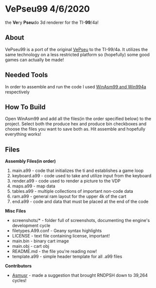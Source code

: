 # VePseu99 4/6/2020
the **Ve**ry **Pseu**do 3d renderer for the TI-**99**/4a!

## About

VePseu99 is a port of the original [VePseu](https://github.com/Gip-Gip/VePseu)
to the TI-99/4a. It utilizes the same technology on a less restricted platform
so (hopefully) some good games can actually be made!

## Needed Tools

In order to assemble and run the code I used
[WinAsm99 and Win994a](http://www.99er.net/win994a.shtml) respectively

## How To Build

Open WinAsm99 and add all the files(in the order specified below) to the
project. Select both the produce hex and produce bin checkboxes and
choose the files you want to save both as. Hit assemble and hopefully everything
works!

## Files

**Assembly Files(in order)**

1. main.a99 - code that initializes the ti and establishes a game loop
2. keyboard.a99 - code used to take and utilize input from the keyboard
3. render.a99 - code used to render a picture to the VDP
4. maps.a99 - map data
5. tables.a99 - multiple collections of important non-code data
6. ram.a99 - general ram layout for the upper 4k of the cart
7. end.a99 - code and data that must be placed at the end of the code

**Misc Files**

* screenshots/* - folder full of screenshots, documenting the engine's
development cycle
* filetypes.A99.conf - Geany syntax highlights
* LICENSE - text file containing license, important!
* main.bin - binary cart image
* main.obj - cart obj
* README.md - the file you're reading now!
* template.a99 - simple header template for all .a99 files

**Contributors**
* [Asmusr](https://atariage.com/forums/profile/35226-asmusr/) - made a
suggestion that brought RNDPSH down to 39,264 cycles!
